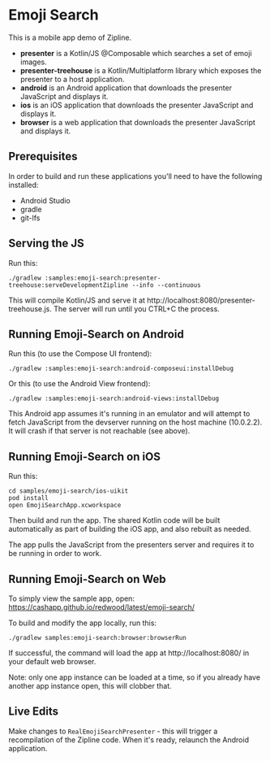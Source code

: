 Emoji Search
============

This is a mobile app demo of Zipline.

 * **presenter** is a Kotlin/JS @Composable which searches a set of emoji images.
 * **presenter-treehouse** is a Kotlin/Multiplatform library which exposes the presenter to a host application.
 * **android** is an Android application that downloads the presenter JavaScript and displays it.
 * **ios** is an iOS application that downloads the presenter JavaScript and displays it.
 * **browser** is a web application that downloads the presenter JavaScript and displays it.


Prerequisites
-------------

In order to build and run these applications you'll need to have the following installed:
- Android Studio
- gradle
- git-lfs


Serving the JS
--------------

Run this:

```
./gradlew :samples:emoji-search:presenter-treehouse:serveDevelopmentZipline --info --continuous
```

This will compile Kotlin/JS and serve it at http://localhost:8080/presenter-treehouse.js. The server will
run until you CTRL+C the process.


Running Emoji-Search on Android
-------------------------------

Run this (to use the Compose UI frontend):

```
./gradlew :samples:emoji-search:android-composeui:installDebug
```

Or this (to use the Android View frontend):

```
./gradlew :samples:emoji-search:android-views:installDebug
```

This Android app assumes it's running in an emulator and will attempt to fetch JavaScript from the
devserver running on the host machine (10.0.2.2). It will crash if that server is not reachable (see above).


Running Emoji-Search on iOS
---------------------------

Run this:
```
cd samples/emoji-search/ios-uikit
pod install
open EmojiSearchApp.xcworkspace
```

Then build and run the app. The shared Kotlin code will be built automatically as part of building the iOS app, and also rebuilt as needed.

The app pulls the JavaScript from the presenters server and requires it to be running in order to work.


Running Emoji-Search on Web
---------------------------

To simply view the sample app, open: https://cashapp.github.io/redwood/latest/emoji-search/

To build and modify the app locally, run this:
```
./gradlew samples:emoji-search:browser:browserRun
```

If successful, the command will load the app at http://localhost:8080/ in your default web browser.

Note: only one app instance can be loaded at a time, so if you already have another app instance open, this will clobber that.


Live Edits
----------

Make changes to `RealEmojiSearchPresenter` - this will trigger a recompilation of the Zipline code.
When it's ready, relaunch the Android application.
